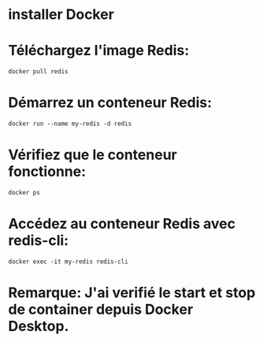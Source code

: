 # installer Docker
# Téléchargez l'image Redis: 
    docker pull redis
# Démarrez un conteneur Redis:
    docker run --name my-redis -d redis
# Vérifiez que le conteneur fonctionne:
    docker ps
# Accédez au conteneur Redis avec redis-cli:
    docker exec -it my-redis redis-cli

# Remarque: J'ai verifié le start et stop de container depuis Docker Desktop.

